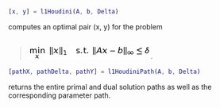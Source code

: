 ```matlab
[x, y] = l1Houdini(A, b, Delta)
```
computes an optimal pair (x, y) for the problem<br><br>


> ![p_delta](https://github.com/chrbraue/l1Houdini/blob/master/images/p_delta.jpg).


```matlab
[pathX, pathDelta, pathY] = l1HoudiniPath(A, b, Delta)
```
returns the entire primal and dual solution paths as well as the corresponding parameter path.